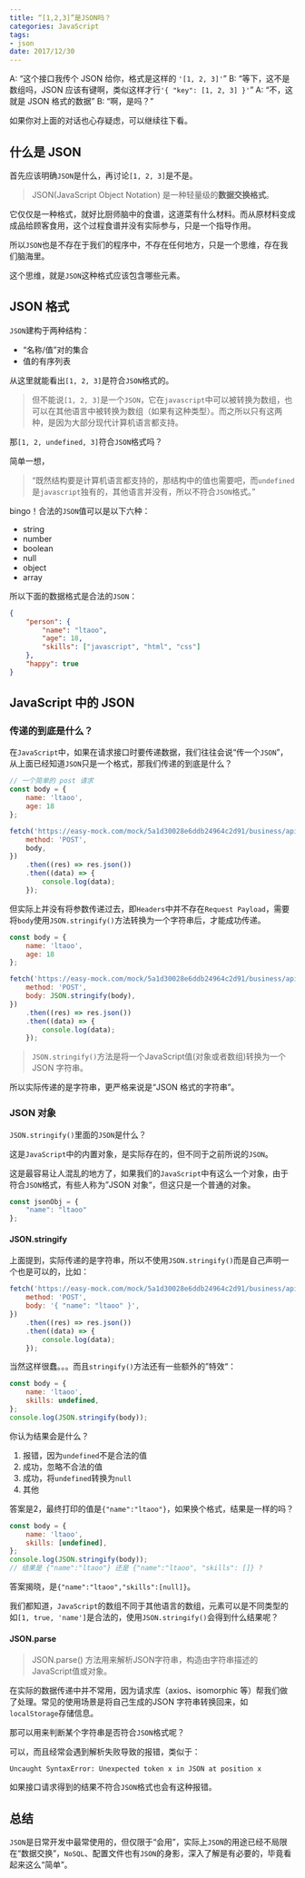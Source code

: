 ```yaml
---
title: “[1,2,3]”是JSON吗？
categories: JavaScript
tags:
- json
date: 2017/12/30
---
```


A: “这个接口我传个 JSON 给你，格式是这样的 `'[1, 2, 3]'`”
B: “等下，这不是数组吗，JSON 应该有键啊，类似这样才行`'{ "key": [1, 2, 3] }'`”
A: “不，这就是 JSON 格式的数据”
B: “啊，是吗？”

如果你对上面的对话也心存疑虑，可以继续往下看。

<!-- more -->

## 什么是 JSON

首先应该明确`JSON`是什么，再讨论`[1, 2, 3]`是不是。

> JSON(JavaScript Object Notation) 是一种轻量级的**数据交换格式**。


它仅仅是一种格式，就好比厨师脑中的食谱，这道菜有什么材料。而从原材料变成成品给顾客食用，这个过程食谱并没有实际参与，只是一个指导作用。

所以`JSON`也是不存在于我们的程序中，不存在任何地方，只是一个思维，存在我们脑海里。

这个思维，就是`JSON`这种格式应该包含哪些元素。

## JSON 格式

`JSON`建构于两种结构：

- “名称/值”对的集合
- 值的有序列表

从这里就能看出`[1, 2, 3]`是符合`JSON`格式的。
> 但不能说`[1, 2, 3]`是一个`JSON`，它在`javascript`中可以被转换为数组，也可以在其他语言中被转换为数组（如果有这种类型）。而之所以只有这两种，是因为大部分现代计算机语言都支持。

那`[1, 2, undefined, 3]`符合`JSON`格式吗？

简单一想，
> “既然结构要是计算机语言都支持的，那结构中的值也需要吧，而`undefined`是`javascript`独有的，其他语言并没有，所以不符合`JSON`格式。”

bingo！合法的`JSON`值可以是以下六种：

- string
- number
- boolean
- null
- object
- array

所以下面的数据格式是合法的`JSON`：

```json
{
    "person": {
        "name": "ltaoo",
        "age": 18,
        "skills": ["javascript", "html", "css"]
    },
    "happy": true
}
```

## JavaScript 中的 JSON

### 传递的到底是什么？

在`JavaScript`中，如果在请求接口时要传递数据，我们往往会说“传一个`JSON`”，从上面已经知道`JSON`只是一个格式，那我们传递的到底是什么？

```javascript
// 一个简单的 post 请求
const body = {
    name: 'ltaoo',
    age: 18
};

fetch('https://easy-mock.com/mock/5a1d30028e6ddb24964c2d91/business/api/login', {
    method: 'POST',
    body,
})
    .then((res) => res.json())
    .then((data) => {
        console.log(data);
    });
```

但实际上并没有将参数传递过去，即`Headers`中并不存在`Request Payload`，需要将`body`使用`JSON.stringify()`方法转换为一个字符串后，才能成功传递。

```javascript
const body = {
    name: 'ltaoo',
    age: 18
};

fetch('https://easy-mock.com/mock/5a1d30028e6ddb24964c2d91/business/api/login', {
    method: 'POST',
    body: JSON.stringify(body),
})
    .then((res) => res.json())
    .then((data) => {
        console.log(data);
    });
```

> `JSON.stringify()`方法是将一个JavaScript值(对象或者数组)转换为一个 JSON 字符串。

所以实际传递的是字符串，更严格来说是“JSON 格式的字符串”。

### JSON 对象

`JSON.stringify()`里面的`JSON`是什么？

这是`JavaScript`中的内置对象，是实际存在的，但不同于之前所说的`JSON`。

这是最容易让人混乱的地方了，如果我们的`JavaScript`中有这么一个对象，由于符合`JSON`格式，有些人称为”JSON 对象“，但这只是一个普通的对象。

```javascript
const jsonObj = {
    "name": "ltaoo"
};
```

#### JSON.stringify

上面提到，实际传递的是字符串，所以不使用`JSON.stringify()`而是自己声明一个也是可以的，比如：

```javascript
fetch('https://easy-mock.com/mock/5a1d30028e6ddb24964c2d91/business/api/login', {
    method: 'POST',
    body: '{ "name": "ltaoo" }',
})
    .then((res) => res.json())
    .then((data) => {
        console.log(data);
    });
```

当然这样很蠢。。。而且`stringify()`方法还有一些额外的”特效“：

```javascript
const body = {
    name: 'ltaoo',
    skills: undefined,
};
console.log(JSON.stringify(body));
```

你认为结果会是什么？

1. 报错，因为`undefined`不是合法的值
2. 成功，忽略不合法的值
3. 成功，将`undefined`转换为`null`
4. 其他

答案是2，最终打印的值是`{"name":"ltaoo"}`，如果换个格式，结果是一样的吗？

```javascript
const body = {
    name: 'ltaoo',
    skills: [undefined],
};
console.log(JSON.stringify(body));
// 结果是 {"name":"ltaoo"} 还是 {"name":"ltaoo", "skills": []} ?
```

答案揭晓，是`{"name":"ltaoo","skills":[null]}`。

我们都知道，`JavaScript`的数组不同于其他语言的数组，元素可以是不同类型的如`[1, true, 'name']`是合法的，使用`JSON.stringify()`会得到什么结果呢？

#### JSON.parse

> JSON.parse() 方法用来解析JSON字符串，构造由字符串描述的JavaScript值或对象。

在实际的数据传递中并不常用，因为请求库（axios、isomorphic 等）帮我们做了处理。常见的使用场景是将自己生成的JSON 字符串转换回来，如`localStorage`存储信息。

那可以用来判断某个字符串是否符合`JSON`格式呢？

可以，而且经常会遇到解析失败导致的报错，类似于：

```
Uncaught SyntaxError: Unexpected token x in JSON at position x
```

如果接口请求得到的结果不符合`JSON`格式也会有这种报错。

## 总结

`JSON`是日常开发中最常使用的，但仅限于“会用”，实际上`JSON`的用途已经不局限在“数据交换”，`NoSQL`、配置文件也有`JSON`的身影，深入了解是有必要的，毕竟看起来这么“简单”。




